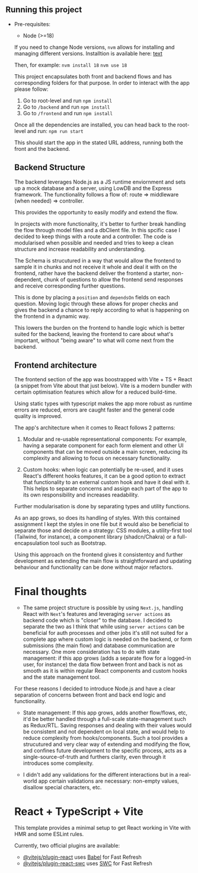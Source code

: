 ## Running this project

- Pre-requisites: 
  * Node (>=18)
  
  If you need to change Node versions, `nvm` allows for installing and managing 
  different versions. Installtion is available here: 
  [text](https://github.com/nvm-sh/nvm)
  
  Then, for example: 
  `nvm install 18`
  `nvm use 18`

  This project encapsulates both front and backend flows and has corresponding
  folders for that purpose. In order to interact with the app please follow:
  1. Go to root-level and run `npm install`
  2. Go to `/backend` and run `npm install`
  3. Go to `/frontend` and run `npm install`

  Once all the dependencies are installed, you can head back to the root-level
  and run: 
  `npm run start`

  This should start the app in the stated URL address, running both the front and the backend.

  ## Backend Structure

  The backend leverages Node.js as a JS runtime enviornment and sets up a 
  mock database and a server, using LowDB and the Express framework. 
  The functionality follows a flow of:
  route => middleware (when needed) => controller. 

  This provides the opportunity to easily modify and extend the flow. 

  In projects with more functionality, it's better to further break handling 
  the flow through model files and a dbClient file. In this spcific case I 
  decided to keep things with a route and a controller. 
  The code is modularised when possible and needed and tries to keep a clean
  structure and increase readability and understanding. 

  The Schema is strucutured in a way that would allow the frontend to sample it in chunks and not receive it whole and deal it with on the frontend, rather have the backend deliver the frontend a starter, non-dependent, chunk of questions to allow the frontend send responses and receive corresponding further questions. 

  This is done by placing a `position` and `dependsOn` fields on each question. Moving logic through these allows for proper checks and gives the backend a chance to reply according to what is happening on the frontend in a dynamic way. 

  This lowers the burden on the frontend to handle logic which is better suited for the backend, leaving the frontend to care about what's important, without "being aware" to what will come next from the backend. 

  ## Frontend architecture
  The frontend section of the app was boostrapped with Vite + TS + React (a snippet from Vite about that just below). Vite is a modern bundler with certain optimisation features which allow for a reduced build-time. 

  Using static types with typescript makes the app more robust as runtime errors are reduced, errors are caught faster and the general code quality is improved. 

  The app's architecture when it comes to React follows 2 patterns: 
  1. Modular and re-usable representational components: For example, having a separate component for each form element and other UI components that can be 
  moved outside a main screen, reducing its complexity and allowing to focus on necessary functionality. 
  
  2. Custom hooks: when logic can potentially be re-used, and it uses React's different hooks features, it can be a good option to extract that functionality
  to an external custom hook and have it deal with it. This helps to separate concerns and assign each part of the app to its own responsibility and increases readability. 

  Further modularisation is done by separating types and utility functions. 

  As an app grows, so does its handling of styles. With this contained assignment I kept the styles in one file but it would also be beneficial to separate those and decide on a strategy: CSS modules, a utility-first tool (Tailwind, for instance), a component library (shadcn/Chakra) or a full-encapsulation tool such as Bootstrap. 

  Using this approach on the frontend gives it consistentcy and further development as extending the main flow is straightforward and updating behaviour and functionality can be done without major refactors. 

  # Final thoughts

  - The same project structure is possible by using `Next.js`, handling React with `Next`'s features and leveraging `server actions` as backend code which is "closer" to the database. I decided to separate the two as I think that while using `server actions` can be beneficial for auth processes and other jobs it's still not suited for a complete app where custom logic is needed on the backend, or form submissions (the main flow) and database communication are necessary.
  One more consideration has to do with state management: if this app grows (adds a separate flow for a logged-in user, for instance) the data flow between front and back is not as smooth as it is within regular React components and custom hooks and the state management tool. 

  For these reasons I decided to introduce Node.js and have a clear separation of concerns between front and back end logic and functionality. 

  - State management: If this app grows, adds another flow/flows, etc, it'd be better handled through a full-scale state-management such as Redux/RTL. Saving responses and dealing with their values would be consistent and not dependent on local state, and would help to reduce complexity from hooks/components. Such a tool provides a strucutured and very clear way of extending and modifying the flow, and confines future development to the specific process, acts as a single-source-of-truth and furthers clarity, even through it introduces some complexity. 

  - I didn't add any validations for the different interactions but in a real-world app certain validations are necessary: non-empty values, disallow special characters, etc.  
  

  # React + TypeScript + Vite

  This template provides a minimal setup to get React working in Vite with HMR and some ESLint rules.

  Currently, two official plugins are available:

  - [@vitejs/plugin-react](https://github.com/vitejs/vite-plugin-react/blob/main/packages/plugin-react/README.md) uses [Babel](https://babeljs.io/) for Fast Refresh
  - [@vitejs/plugin-react-swc](https://github.com/vitejs/vite-plugin-react-swc) uses [SWC](https://swc.rs/) for Fast Refresh